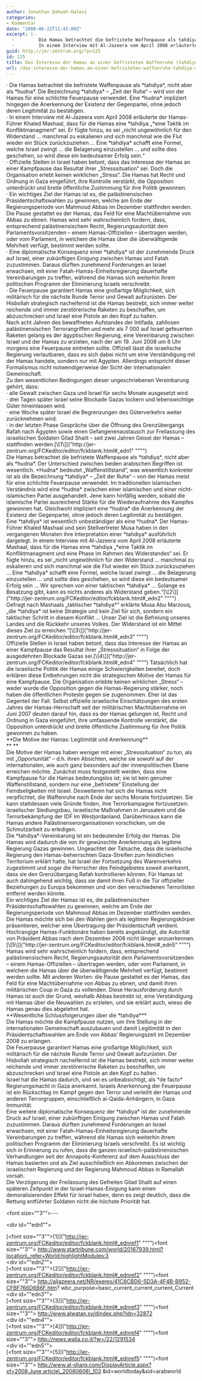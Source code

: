 ```yaml
---
author: Jonathan Dahoah-Halevi
categories:
- Kommentar
date: "2008-06-22T11:45:00Z"
excerpt: |-
  ·         Die Hamas betrachtet die befristete Waffenpause als tahdiya, nicht aber als hudna. Die Bezeichnung tahdiya – „Zeit der Ruhe“ – wird von der Hamas für eine schlichte Feuerpause verwendet. Eine hudna impliziert hingegen die Anerkennung der Existenz der Gegenpartei, ohne jedoch deren Legitimität zu bestätigen.
  ·         In einem Interview mit Al-Jazeera vom April 2008 erläuterte der Hamas-Führer Khaled Mashaal, dass für die Hamas eine tahdiya „eine Taktik im Konfliktmanagment“ sei. Er fügte hinzu, es sei „nicht ungewöhnlich für den Widerstand … manchmal zu eskalieren und sich manchmal wie die Flut wieder ein Stück zurückzuziehen … Eine tahdiya schafft eine Formel, welche Israel zwingt … die Belagerung einzustellen … und sollte dies geschehen, so wird diese ein bedeutsamer Erfolg sein.“
guid: http://jer-zentrum.org/?p=125
id: 125
title: Das Interesse der Hamas an einer befristeten Waffenruhe (tahdiya) mit Israel
url: /das-interesse-der-hamas-an-einer-befristeten-waffenruhe-tahdiya-mit-israel/
---
```


<div></div><div> </div><div><font size=""3""><span>·<span> </span></span>Die Hamas betrachtet die befristete Waffenpause als *tahdiya*, nicht aber als *hudna*. Die Bezeichnung *tahdiya* – „Zeit der Ruhe“ – wird von der Hamas für eine schlichte Feuerpause verwendet. Eine *hudna* impliziert hingegen die Anerkennung der Existenz der Gegenpartei, ohne jedoch deren Legitimität zu bestätigen.</font></div><div><font size=""3""><span>·<span> </span></span>In einem Interview mit Al-Jazeera vom April 2008 erläuterte der Hamas-Führer Khaled Mashaal, dass für die Hamas eine *tahdiya „*eine Taktik im Konfliktmanagment“ sei. Er fügte hinzu, es sei „nicht ungewöhnlich für den Widerstand … manchmal zu eskalieren und sich manchmal wie die Flut wieder ein Stück zurückzuziehen … Eine *tahdiya* schafft eine Formel, welche Israel zwingt … die Belagerung einzustellen … und sollte dies geschehen, so wird diese ein bedeutsamer Erfolg sein.“</font></div><div><font size=""3""><span>·<span> </span></span>Offizielle Stellen in Israel haben betont, dass das Interesse der Hamas an einer Kampfpause das Resultat ihrer „Stresssituation“ sei. Doch die Organisation erlebt keinen wirklichen „Stress“. Die Hamas hat Recht und Ordnung in Gaza eingeführt, ihre Kontrolle verstärkt, die Opposition unterdrückt und breite öffentliche Zustimmung für ihre Politik gewonnen.</font></div><div><font size=""3""><span>·<span> </span></span>Ein wichtiges Ziel der Hamas ist es, die palästinensischen Präsidentschaftswahlen zu gewinnen, welche am Ende der Regierungsperiode von Mahmoud Abbas im Dezember stattfinden werden. Die Pause gestattet es der Hamas, das Feld für eine Machtübernahme von Abbas zu ebnen. Hamas wird sehr wahrscheinlich fordern, dass, entsprechend palästinensischem Recht, Regierungsautorität dem Parlamentsvorsitzenden – einem Hamas-Offiziellen – übertragen werden, oder vom Parlament, in welchem die Hamas über die überwältigende Mehrheit verfügt, bestimmt werden sollte.</font></div><div><font size=""3""><span>·<span> </span></span>Eine diplomatische Konsequenz einer *tahdiya* ist der zunehmende Druck auf Israel, einer zukünftigen Einigung zwischen Hamas und Fatah zuzustimmen. Daraus dürften zunehmend Forderungen an Israel erwachsen, mit einer Fatah-Hamas-Einheitsregierung dauerhafte Vereinbarungen zu treffen, während die Hamas sich weiterhin ihrem politischen Programm der Eliminierung Israels verschreibt.</font></div><div><font size=""3""><span>·<span> </span></span>Die Feuerpause garantiert Hamas eine großartige Möglichkeit, sich militärisch für die nächste Runde Terror und Gewalt aufzurüsten. Der Hisbollah strategisch nacheifernd ist die Hamas bestrebt, sich immer weiter reichende und immer zerstörerische Raketen zu beschaffen, um abzuschrecken und Israel eine Pistole an den Kopf zu halten.</font></div><div><font size=""3""> </font></div><div><font size=""3"">Nach acht Jahren des bewaffneten Aufstandes der Intifada, zahllosen palästinensischen Terrorangriffen und mehr als 7 000 auf Israel gefeuerten Raketen gelang es der ägyptischen Regierung, eine Vereinbarung zwischen Israel und der Hamas zu erzielen, nach der am 19. Juni 2008 um 6 Uhr morgens eine Feuerpause eintreten sollte. Offiziell lässt die israelische Regierung verlautbaren, dass es sich dabei nicht um eine Verständigung mit der Hamas handele, sondern nur mit Ägypten. Allerdings entspricht dieser Formalismus nicht notwendigerweise der Sicht der internationalen Gemeinschaft.</font></div><div><font size=""3""> </font></div><div><font size=""3"">Zu den wesentlichen Bedingungen dieser ungeschriebenen Vereinbarung gehört, dass:</font></div><div><font size=""3""> </font></div><div><font size=""3""><span>·<span> </span></span>alle Gewalt zwischen Gaza und Israel für sechs Monate ausgesetzt wird. </font></div><div><font size=""3""><span>·<span> </span></span>drei Tagen später Israel seine Blockade Gazas lockern und lebenswichtige Güter hineinlassen wird.</font></div><div><font size=""3""><span>·<span> </span></span>eine Woche später Israel die Begrenzungen des Güterverkehrs weiter zurücknehmen wird.</font></div><div><font size=""3""><span>·<span> </span></span>in der letzten Phase Gespräche über die Öffnung des Grenzübergangs Rafah nach Ägypten sowie einen Gefangenenaustausch zur Freilassung des israelischen Soldaten Gilad Shalit – seit zwei Jahren Geisel der Hamas – stattfinden werden.</font>[<span><span><span><span><font size=""3"">\[1\]</font></span></span></span></span>]("http://jer-zentrum.org/FCKeditor/editor/fckblank.html#_edn1" """")</div><div><font size=""3""> </font></div><div><font size=""3"">Die Hamas betrachtet die befristete Waffenpause als *tahdiya*, nicht aber als *hudna*. Der Unterschied zwischen beiden arabischen Begriffen ist wesentlich. *Hudna* bedeutet „Waffenstillstand“, was wesentlich konkreter ist als die Bezeichnung *tahdiya* – „Zeit der Ruhe“ – von der Hamas meist für eine schlichte Feuerpause verwendet. Im traditionellen islamischen Verständnis wird eine *hudna* zwischen einer islamischen und einer nicht-islamischen Partei ausgehandelt. Jene kann hinfällig werden, sobald die islamische Partei ausreichend Stärke für die Wiederaufnahme des Kampfes gewonnen hat. Gleichwohl impliziert eine *hudna* die Anerkennung der Existenz der Gegenpartei, ohne jedoch deren Legitimität zu bestätigen.</font></div><div><font size=""3""> </font></div><div><font size=""3"">Eine *tahdiya* ist wesentlich unbeständiger als eine *hudna*. Der Hamas-Führer Khaled Mashaal und sein Stellvertreter Musa haben in den vergangenen Monaten ihre Interpretation einer *tahdiya* ausführlich dargelegt. In einem Interview mit Al-Jazeera vom April 2008 erläuterte Mashaal, dass für die Hamas eine *tahdiya „*eine Taktik im Konfliktmanagment und eine Phase im Rahmen des Widerstandes“ sei. Er fügte hinzu, es sei „nicht ungewöhnlich für den Widerstand … manchmal zu eskalieren und sich manchmal wie die Flut wieder ein Stück zurückzuziehen … Eine *tahdiya* schafft eine Formel, welche Israel zwingt … die Belagerung einzustellen … und sollte dies geschehen, so wird diese ein bedeutsamer Erfolg sein … Wir sprechen von einer taktischen *tahdiya* … Solange es Besatzung gibt, kann es nichts anderes als Widerstand geben.“</font>[<span><span><span><span><font size=""3"">\[2\]</font></span></span></span></span>]("http://jer-zentrum.org/FCKeditor/editor/fckblank.html#_edn2" """")</div><div><font size=""3""> </font></div><div><font size=""3"">Gefragt nach Mashaals „taktischer *tahdiya*“ erklärte Musa Abu Marzouq, „die *tahdiya* ist keine Strategie und kein Ziel für sich, sondern ein taktischer Schritt in diesem Konflikt … Unser Ziel ist die Befreiung unseres Landes und die Rückkehr unseres Volkes. Der Widerstand ist ein Mittel dieses Ziel zu erreichen.“</font>[<span><span><span><span><font size=""3"">\[3\]</font></span></span></span></span>]("http://jer-zentrum.org/FCKeditor/editor/fckblank.html#_edn3" """")</div><div><font size=""3""> </font></div><div><font size=""3"">Offizielle Stellen in Israel haben betont, dass das Interesse der Hamas an einer Kampfpause das Resultat ihrer „Stresssituation“ in Folge der ausgedehnten Blockade Gazas sei.</font>[<span><span><span><span><font size=""3"">\[4\]</font></span></span></span></span>]("http://jer-zentrum.org/FCKeditor/editor/fckblank.html#_edn4" """")<font size=""3""> Tatsächlich hat die israelische Politik der Hamas einige Schwierigkeiten bereitet, doch erklären diese Entbehrungen nicht die strategischen Motive der Hamas für eine Kampfpause. Die Organisation erlebte keinen wirklichen „Stress“ – weder wurde die Opposition gegen die Hamas-Regierung stärker, noch haben die öffentlichen Proteste gegen sie zugenommen. Eher ist das Gegenteil der Fall. Selbst offizielle israelische Einschätzungen des ersten Jahres der Hamas-Herrschaft seit der militärischen Machtübernahme im Juni 2007 deuten darauf hin, dass es der Hamas gelungen ist, Recht und Ordnung in Gaza eingeführt, ihre umfassende Kontrolle verstärkt, die Opposition unterdrückt und breite öffentliche Zustimmung für ihre Politik gewonnen zu haben.</font></div><div><font size=""3""> </font></div><div><font size=""3""> </font></div><div>**<font size=""3"">Die Motive der Hamas: Legitimität und Anerkennung</font>**</div><div>**<font size=""3""> </font>**</div><div><font size=""3"">Die Motive der Hamas haben weniger mit einer „Stresssituation“ zu tun, als mit „Opportunität“ – d.h. ihren Absichten, welche sie sowohl auf der internationalen, wie auch ganz besonders auf der innenpolitischen Ebene erreichen möchte. Zunächst muss festgestellt werden, dass eine Kampfpause für die Hamas bedeutungslos ist; sie ist kein genuiner Waffenstillstand, sondern nur eine „befristete“ Einstellung der Feindseligkeiten mit Israel. Desweiteren hat sich die Hamas nicht verpflichtet, die Waffenruhe nach Ende der sechs Monate fortzusetzen. Sie kann stattdessen viele Gründe finden, ihre Terrorkampagne fortzusetzen: israelischer Siedlungsbau, israelische Maßnahmen in Jerusalem und die Terrorbekämpfung der IDF im Westjordanland. Darüberhinaus kann die Hamas andere Palästinenserorganisationen vorschicken, um die Schmutzarbeit zu erledigen.</font></div><div><font size=""3""> </font></div><div><font size=""3"">Die *tahdiya*-Vereinbarung ist ein bedeutender Erfolg der Hamas. Die Hamas wird dadurch die von ihr gewünschte Anerkennung als legitime Regierung Gazas gewinnen. Ungeachtet der Tatsache, dass die israelische Regierung den Hamas-beherrschten Gaza-Streifen zum feindlichen Territorium erklärt hatte, hat Israel der Fortsetzung des Warenverkehrs zugestimmt und sogar die Herrscher des Feindgebietes soweit anerkannt, dass sie den Grenzübergang Rafah kontrollieren können. Für Hamas ist auch dahingehend wichtig, dass sie damit ihren Fuß in die Tür offizieller Beziehungen zu Europa bekommen und von den verschiedenen Terrorlisten entfernt werden könnte.</font></div><div><font size=""3""> </font></div><div><font size=""3"">Ein wichtiges Ziel der Hamas ist es, die palästinensischen Präsidentschaftswahlen zu gewinnen, welche am Ende der Regierungsperiode von Mahmoud Abbas im Dezember stattfinden werden. Die Hamas möchte sich bei den Wahlen gern als legitimer Regierungskörper präsentieren, welcher eine Übertragung der Präsidentschaft verdient. Hochrangige Hamas-Funktionäre haben bereits angekündigt, die Autorität von Präsident Abbas nach dem Dezember 2008 nicht länger anzuerkennen.</font>[<span><span><span><span><font size=""3"">\[5\]</font></span></span></span></span>]("http://jer-zentrum.org/FCKeditor/editor/fckblank.html#_edn5" """")</div><div><font size=""3""> </font></div><div><font size=""3"">Hamas wird sehr wahrscheinlich fordern, dass, entsprechend palästinensischem Recht, Regierungsautorität dem Parlamentsvorsitzenden – einem Hamas-Offiziellen – übertragen werden, oder vom Parlament, in welchem die Hamas über die überwältigende Mehrheit verfügt, bestimmt werden sollte. Mit anderen Worten: die Pause gestattet es der Hamas, das Feld für eine Machtübernahme von Abbas zu ebnen, und damit ihren militärischen Coup in Gaza zu vollenden. Diese Herausforderung durch Hamas ist auch der Grund, weshalb Abbas bestrebt ist, eine Verständigung mit Hamas über die Neuwahlen zu erzielen, und sie erklärt auch, wieso die Hamas genau dies abgelehnt hat.</font></div><div><font size=""3""> </font></div><div><font size=""3""> </font></div><div>**<font size=""3"">Wesentliche Schlussfolgerungen über die *tahdiya*</font>**</div><div><font size=""3""> </font></div><div><font size=""3"">Die Hamas möchte die Kampfpause nutzen, um ihre Stellung in der internationalen Gemeinschaft auszubauen und damit Legitimität in den Präsidentschaftswahlen am Ende von Abbas‘ Regierungszeit im Dezember 2008 zu erlangen.</font></div><div><font size=""3""> </font></div><div><font size=""3"">Die Feuerpause garantiert Hamas eine großartige Möglichkeit, sich militärisch für die nächste Runde Terror und Gewalt aufzurüsten. Der Hisbollah strategisch nacheifernd ist die Hamas bestrebt, sich immer weiter reichende und immer zerstörerische Raketen zu beschaffen, um abzuschrecken und Israel eine Pistole an den Kopf zu halten.</font></div><div><font size=""3""> </font></div><div><font size=""3"">Israel hat die Hamas dadurch, und sei es unbeabsichtigt, als *de facto* Regierungsmacht in Gaza anerkannt. Israels Anerkennung der Feuerpause ist ein Rückschlag im Kampf gegen den Terror und verleiht der Hamas und anderen Terrorgruppen, einschließlich al-Qaida-Anhängern, in Gaza Immunität.</font></div><div><font size=""3""> </font></div><div><font size=""3"">Eine weitere diplomatische Konsequenz der *tahdiya* ist der zunehmende Druck auf Israel, einer zukünftigen Einigung zwischen Hamas und Fatah zuzustimmen. Daraus dürften zunehmend Forderungen an Israel erwachsen, mit einer Fatah-Hamas-Einheitsregierung dauerhafte Vereinbarungen zu treffen, während die Hamas sich weiterhin ihrem politischen Programm der Eliminierung Israels verschreibt. Es ist wichtig sich in Erinnerung zu rufen, dass die ganzen israelisch-palästinensischen Verhandlungen seit der Annapolis-Konferenz auf dem Ausschluss der Hamas basierten und als Ziel ausschließlich ein Abkommen zwischen der israelischen Regierung und der Regierung Mahmoud Abbas in Ramallah vorsah.</font></div><div><font size=""3""> </font></div><div><font size=""3"">Die Verzögerung der Freilassung des Gefreiten Gilad Shalit auf einen späteren Zeitpunkt in der Israel-Hamas-Einigung kann einen demoralisierenden Effekt für Israel haben, denn es zeigt deutlich, dass die Rettung entführter Soldaten nicht die höchste Priorität hat. </font></div><div><font size=""3""> </font></div><div><font size=""3""> </font></div><div><font size=""3""> </font></div><div><font size=""3""> </font></div><div>  
  
<font size=""3"">---

</font><div id=""edn1""><div>[<span><span><span><font size=""3"">\[1\]</font></span></span></span>]("http://jer-zentrum.org/FCKeditor/editor/fckblank.html#_ednref1" """")<font size=""3""> http://www.startribune.com/world/20167939.html?location\_refer+World:highlightModules:3</font></div></div><div id=""edn2""><div>[<span><span><span><font size=""3"">\[2\]</font></span></span></span>]("http://jer-zentrum.org/FCKeditor/editor/fckblank.html#_ednref2" """")<font size=""3""> http://aljazeera.net/NR/exeres/41C8CBD6-5D3A-4F4B-B952-CFBF766D6B6F.htm? wbc\_purpose=basic\_current\_current\_current\_Current</font></div></div><div id=""edn3""><div>[<span><span><span><font size=""3"">\[3\]</font></span></span></span>]("http://jer-zentrum.org/FCKeditor/editor/fckblank.html#_ednref3" """")<font size=""3""> http://www.alwatan.sy/dindex.php?idn=32872</font></div></div><div id=""edn4""><div>[<span><span><span><font size=""3"">\[4\]</font></span></span></span>]("http://jer-zentrum.org/FCKeditor/editor/fckblank.html#_ednref4" """")<font size=""3""> http://news.walla.co.il/?w=/22/1291534</font></div></div><div id=""edn5""><div>[<span><span><span><font size=""3"">\[5\]</font></span></span></span>]("http://jer-zentrum.org/FCKeditor/editor/fckblank.html#_ednref5" """")<font size=""3""> http://www.al-sharq.com/DisplayArticle.aspx?xf=2008,June,article\_20080608\_103 &amp;id=worldtoday&amp;sid=arabworld</font></div></div></div>